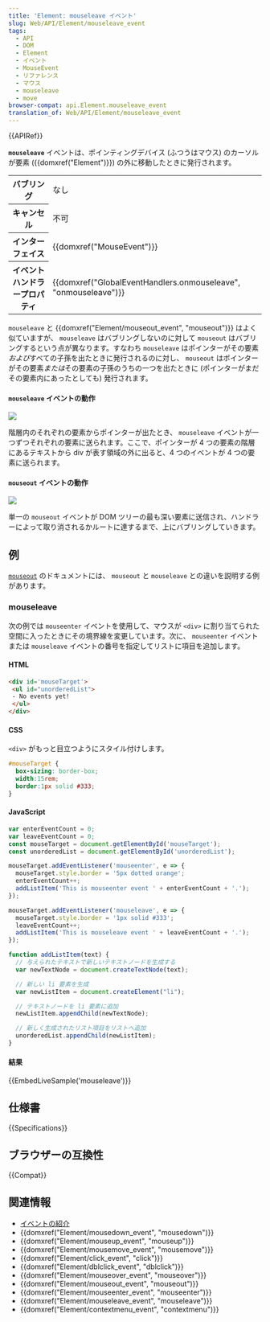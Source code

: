 ```yaml
---
title: 'Element: mouseleave イベント'
slug: Web/API/Element/mouseleave_event
tags:
  - API
  - DOM
  - Element
  - イベント
  - MouseEvent
  - リファレンス
  - マウス
  - mouseleave
  - move
browser-compat: api.Element.mouseleave_event
translation_of: Web/API/Element/mouseleave_event
---
```

{{APIRef}}

**`mouseleave`** イベントは、ポインティングデバイス (ふつうはマウス) のカーソルが要素 ({{domxref("Element")}}) の外に移動したときに発行されます。

<table class="properties">
  <tbody>
    <tr>
      <th scope="row">バブリング</th>
      <td>なし</td>
    </tr>
    <tr>
      <th scope="row">キャンセル</th>
      <td>不可</td>
    </tr>
    <tr>
      <th scope="row">インターフェイス</th>
      <td>{{domxref("MouseEvent")}}</td>
    </tr>
    <tr>
      <th scope="row">イベントハンドラープロパティ</th>
      <td>
        {{domxref("GlobalEventHandlers.onmouseleave", "onmouseleave")}}
      </td>
    </tr>
  </tbody>
</table>

`mouseleave` と {{domxref("Element/mouseout_event", "mouseout")}} はよく似ていますが、 `mouseleave` はバブリングしないのに対して `mouseout` はバブリングするという点が異なります。すなわち `mouseleave` はポインターがその要素*および*すべての子孫を出たときに発行されるのに対し、 `mouseout` はポインターがその要素*または*その要素の子孫のうちの一つを出たときに (ポインターがまだその要素内にあったとしても) 発行されます。

#### `mouseleave` イベントの動作

![](mouseleave.png)

階層内のそれぞれの要素からポインターが出たとき、 `mouseleave` イベントが一つずつそれぞれの要素に送られます。ここで、ポインターが 4 つの要素の階層にあるテキストから div が表す領域の外に出ると、4 つのイベントが 4 つの要素に送られます。

#### `mouseout` イベントの動作

![](mouseout.png)

単一の `mouseout` イベントが DOM ツリーの最も深い要素に送信され、ハンドラーによって取り消されるかルートに達するまで、上にバブリングしていきます。

## 例

[`mouseout`](/ja/docs/Web/API/Element/mouseout_event#examples) のドキュメントには、 `mouseout` と `mouseleave` との違いを説明する例があります。

### mouseleave

次の例では `mouseenter` イベントを使用して、マウスが `<div>` に割り当てられた空間に入ったときにその境界線を変更しています。次に、 `mouseenter` イベントまたは `mouseleave` イベントの番号を指定してリストに項目を追加します。

#### HTML

```html
<div id='mouseTarget'>
 <ul id="unorderedList">
 - No events yet!
 </ul>
</div>
```

#### CSS

`<div>` がもっと目立つようにスタイル付けします。

```css
#mouseTarget {
  box-sizing: border-box;
  width:15rem;
  border:1px solid #333;
}
```

#### JavaScript

```js
var enterEventCount = 0;
var leaveEventCount = 0;
const mouseTarget = document.getElementById('mouseTarget');
const unorderedList = document.getElementById('unorderedList');

mouseTarget.addEventListener('mouseenter', e => {
  mouseTarget.style.border = '5px dotted orange';
  enterEventCount++;
  addListItem('This is mouseenter event ' + enterEventCount + '.');
});

mouseTarget.addEventListener('mouseleave', e => {
  mouseTarget.style.border = '1px solid #333';
  leaveEventCount++;
  addListItem('This is mouseleave event ' + leaveEventCount + '.');
});

function addListItem(text) {
  // 与えられたテキストで新しいテキストノードを生成する
  var newTextNode = document.createTextNode(text);

  // 新しい li 要素を生成
  var newListItem = document.createElement("li");

  // テキストノードを li 要素に追加
  newListItem.appendChild(newTextNode);

  // 新しく生成されたリスト項目をリストへ追加
  unorderedList.appendChild(newListItem);
}
```

#### 結果

{{EmbedLiveSample('mouseleave')}}

## 仕様書

{{Specifications}}

## ブラウザーの互換性

{{Compat}}

## 関連情報

- [イベントの紹介](/ja/docs/Learn/JavaScript/Building_blocks/Events)
- {{domxref("Element/mousedown_event", "mousedown")}}
- {{domxref("Element/mouseup_event", "mouseup")}}
- {{domxref("Element/mousemove_event", "mousemove")}}
- {{domxref("Element/click_event", "click")}}
- {{domxref("Element/dblclick_event", "dblclick")}}
- {{domxref("Element/mouseover_event", "mouseover")}}
- {{domxref("Element/mouseout_event", "mouseout")}}
- {{domxref("Element/mouseenter_event", "mouseenter")}}
- {{domxref("Element/mouseleave_event", "mouseleave")}}
- {{domxref("Element/contextmenu_event", "contextmenu")}}
